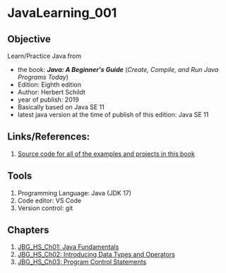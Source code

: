 # JavaLearning_001

## Objective

Learn/Practice Java from
- the book: ***Java: A Beginner's Guide*** (*Create, Compile, and Run Java Programs Today*)
- Edition: Eighth edition
- Author: Herbert Schildt
- year of publish: 2019
- Basically based on Java SE 11
- latest java version at the time of publish of this edition: Java SE 11

## Links/References:
1. [Source code for all of the examples and projects in this book](www.oraclepressbooks.com)

## Tools
1. Programming Language: Java (JDK 17)
2. Code editor: VS Code
3. Version control: git

## Chapters
1. [JBG_HS_Ch01: Java Fundamentals](./JBG_HS_Ch01/)
2. [JBG_HS_Ch02: Introducing Data Types and Operators](./JBG_HS_Ch02/)
3. [JBG_HS_Ch03: Program Control Statements](./JBG_HS_Ch03/)